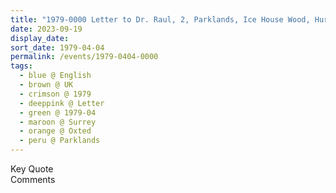 ```yaml
---
title: "1979-0000 Letter to Dr. Raul, 2, Parklands, Ice House Wood, Hurst Green, Oxted, Surrey, UK"
date: 2023-09-19
display_date: 
sort_date: 1979-04-04
permalink: /events/1979-0404-0000
tags:
  - blue @ English
  - brown @ UK
  - crimson @ 1979
  - deeppink @ Letter
  - green @ 1979-04
  - maroon @ Surrey
  - orange @ Oxted
  - peru @ Parklands
---
```


<wave-list>
  <list-title color="green" width="75">Key Quote</list-title>
  <list-item color="BlanchedAlmond"  width="200"></list-item>
  <list-item color="Lavender"></list-item>
  <list-item color="BlanchedAlmond"></list-item>
</wave-list>

<br>

<wave-list>
  <list-title color="green" width="75">Comments</list-title>
  <list-item color="BlanchedAlmond"  width="200"></list-item>
  <list-item color="Lavender"></list-item>
  <list-item color="BlanchedAlmond"></list-item>
</wave-list>